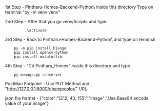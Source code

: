 1st Step - Pintharu-Homes-Backend-Python\ inside this directory
		Type on terminal "py -m venv venv"   

2nd Step  - After that you go venv/Scripts and type

       		 .\activate     

3rd Step - Back to Pintharu-Homes-Backend-Python\  and type on terminal

		py -m pip install Django
		pip install opencv-python
		pip install matplotlib




4th Step - "Cd Pintharu_Homes" inside this directory and type

		py manage.py runserver 

PostMan Endpoint -  Use PUT Method and "http://127.0.0.1:8000/changecolor/" URL

json file format - {"color":"[212, 40, 155]","image":"Use Base64  encode value of your image"}